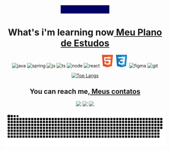 <div align="center">
 <a href="https://github.com/livehass" target="[_blank]()"><img width="30%" src="https://raw.githubusercontent.com/livehass/files/master/livehass.gif" alt="Hello World gif" /></a>
</div>
<div align="center">
 <h1>What's i'm learning now<a href="https://github.com/livehass/Guia-estudos-front-end"> Meu Plano de Estudos<a/></h1>
 <img alt="java" height="40" width="40" src="https://cdn.jsdelivr.net/gh/devicons/devicon/icons/java/java-original-wordmark.svg">
 <img alt="spring" height="40" width="40" src="https://cdn.jsdelivr.net/gh/devicons/devicon/icons/spring/spring-original.svg">
 <img alt="js" height="40" width="40" src="https://cdn.jsdelivr.net/gh/devicons/devicon/icons/javascript/javascript-original.svg">
 <img alt="ts" height="40" width="40" src="https://cdn.jsdelivr.net/gh/devicons/devicon/icons/typescript/typescript-original.svg">
  <img alt="node" height="40" width="40" src="https://cdn.jsdelivr.net/gh/devicons/devicon/icons/nodejs/nodejs-plain.svg">
 <img alt="react" height="40" width="40" src="https://cdn.jsdelivr.net/gh/devicons/devicon/icons/react/react-original-wordmark.svg">
 <img alt="html" height="40" width="40" src="https://raw.githubusercontent.com/devicons/devicon/master/icons/html5/html5-original.svg">
 <img alt="CSS" height="40" width="40" src="https://raw.githubusercontent.com/devicons/devicon/master/icons/css3/css3-original.svg">
 <img alt="figma" height="40" width="40" src="https://cdn.jsdelivr.net/gh/devicons/devicon/icons/figma/figma-original.svg">
 <img alt="git" height="40" width="40" src="https://cdn.jsdelivr.net/gh/devicons/devicon/icons/git/git-original.svg">
</div> 
<div align="center"> 
 
  [![Top Langs](https://github-readme-stats.vercel.app/api/top-langs/?username=livehass&layout=donut&theme=transparent)]()
 
</div> 
<div align="center"> 
 <h2>You can reach me,<a href="mailto:Silva.felipe12@hotmail.com"> Meus contatos<a/> </h2>
 <a href="https://www.linkedin.com/in/jorge-felipe-silva-26b29b11a/" target="_blank"><img src="https://img.shields.io/badge/-LinkedIn-%230077B5?style=for-the-badge&logo=linkedin&logoColor=black" target="_blank"></a> 
 <a href="mailto:Silva.felipe12@hotmail.com"><img src="https://img.shields.io/badge/Microsoft_Outlook-0078D4?style=for-the-badge&logo=microsoft-outlook&logoColor=black" target="_blank"></a>
 <a href="https://www.instagram.com/felipe.siper/" target="_blank"><img src="https://img.shields.io/badge/-Instagram-%23E4405F?style=for-the-badge&logo=instagram&logoColor=black" target="_blank"></a>
</div>
<div align="center">

   ![snake svg](https://github.com/livehass/livehass/blob/output/github-contribution-grid-snake-dark.svg) 
 
</div>









